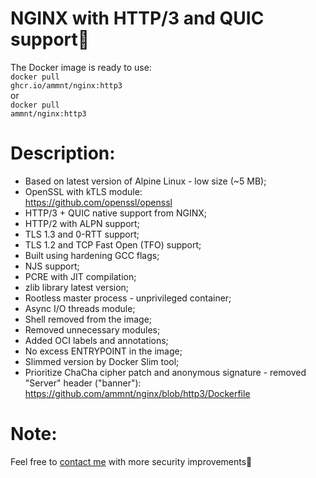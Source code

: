 # NGINX with HTTP/3 and QUIC support🚀

The Docker image is ready to use:<br>
<code>docker pull ghcr.io/ammnt/nginx:http3</code><br>
or<br>
<code>docker pull ammnt/nginx:http3</code>

# Description:

- Based on latest version of Alpine Linux - low size (~5 MB);
- OpenSSL with kTLS module:<br>
https://github.com/openssl/openssl
- HTTP/3 + QUIC native support from NGINX;
- HTTP/2 with ALPN support;
- TLS 1.3 and 0-RTT support;
- TLS 1.2 and TCP Fast Open (TFO) support;
- Built using hardening GCC flags;
- NJS support;
- PCRE with JIT compilation;
- zlib library latest version;
- Rootless master process - unprivileged container;
- Async I/O threads module;
- Shell removed from the image;
- Removed unnecessary modules;
- Added OCI labels and annotations;
- No excess ENTRYPOINT in the image;
- Slimmed version by Docker Slim tool;
- Prioritize ChaCha cipher patch and anonymous signature - removed "Server" header ("banner"):<br>
https://github.com/ammnt/nginx/blob/http3/Dockerfile

# Note:

Feel free to <a href="https://github.com/ammnt/nginx/issues/new">contact me</a> with more security improvements🙋
